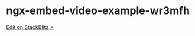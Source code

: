 # ngx-embed-video-example-wr3mfh

[Edit on StackBlitz ⚡️](https://stackblitz.com/edit/ngx-embed-video-example-wr3mfh)